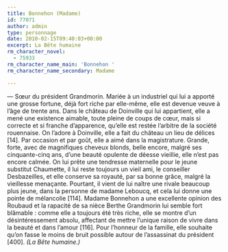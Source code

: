 ```yaml
---
title: Bonnehon (Madame)
id: 77071
author: admin
type: personnage
date: 2010-02-15T09:40:03+00:00
excerpt: La Bête humaine
rm_character_novel:
  - 75933
rm_character_name_main: 'Bonnehon '
rm_character_name_secondary: Madame

---
```

— Sœur du président Grandmorin. Mariée à un industriel qui lui a apporté une grosse fortune, déjà fort riche par elle-même, elle est devenue veuve à l&rsquo;âge de trente ans. Dans le château de Doinville qui lui appartient, elle a mené une existence aimable, toute pleine de coups de cœur, mais si correcte et si franche d&rsquo;apparence, qu&rsquo;elle est restée l&rsquo;arbitre de la société rouennaise. On l&rsquo;adore à Doinville, elle a fait du château un lieu de délices [14]. Par occasion et par goût, elle a aimé dans la magistrature. Grande, forte, avec de magnifiques cheveux blonds, belle encore, malgré ses cinquante-cinq ans, d&rsquo;une beauté opulente de déesse vieillie, elle n&rsquo;est pas encore calmée. On lui prête une tendresse maternelle pour le jeune substitut Chaumette, il lui reste toujours un vieil ami, le conseiller Desbazeilles, et elle conserve sa royauté, par sa bonne grâce, malgré la vieillesse menaçante. Pourtant, il vient de lui naître une rivale beaucoup plus jeune, dans la personne de madame Leboucq, et cela lui donne une pointe de mélancolie [114]. Madame Bonnehon a une excellente opinion des Roubaud et la rapacité de sa nièce Berthe Grandmorin lui semble fort blâmable : comme elle a toujours été très riche, elle se montre d&rsquo;un désintéressement absolu, affectant de mettre l&rsquo;unique raison de vivre dans la beauté et dans l&rsquo;amour [116]. Pour l&rsquo;honneur de la famille, elle souhaite qu&rsquo;on fasse le moins de bruit possible autour de l&rsquo;assassinat du président [400]. _(La Bête humaine.)_